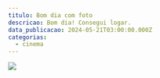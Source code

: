 ```yaml
---
titulo: Bom dia com foto
descricao: Bom dia! Consegui logar.
data_publicacao: 2024-05-21T03:00:00.000Z
categorias:
  - cinema
---
```


![](/images/content/IMG_5887.JPG)
